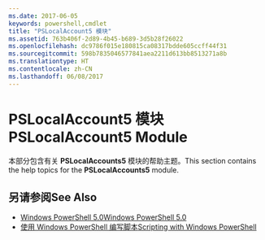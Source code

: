```yaml
---
ms.date: 2017-06-05
keywords: powershell,cmdlet
title: "PSLocalAccount5 模块"
ms.assetid: 763b406f-2d89-4b45-b689-3d5b28f26022
ms.openlocfilehash: dc9786f015e180815ca08317bdde605ccff44f31
ms.sourcegitcommit: 598b7835046577841aea2211d613bb8513271a8b
ms.translationtype: HT
ms.contentlocale: zh-CN
ms.lasthandoff: 06/08/2017
---
```

# <a name="pslocalaccount5-module"></a><span data-ttu-id="6bac1-103">PSLocalAccount5 模块</span><span class="sxs-lookup"><span data-stu-id="6bac1-103">PSLocalAccount5 Module</span></span>
<span data-ttu-id="6bac1-104">本部分包含有关 **PSLocalAccounts5** 模块的帮助主题。</span><span class="sxs-lookup"><span data-stu-id="6bac1-104">This section contains the help topics for the **PSLocalAccounts5** module.</span></span>

## <a name="see-also"></a><span data-ttu-id="6bac1-105">另请参阅</span><span class="sxs-lookup"><span data-stu-id="6bac1-105">See Also</span></span>
- [<span data-ttu-id="6bac1-106">Windows PowerShell 5.0</span><span class="sxs-lookup"><span data-stu-id="6bac1-106">Windows PowerShell 5.0</span></span>](Windows-PowerShell-5.0.md)
- [<span data-ttu-id="6bac1-107">使用 Windows PowerShell 编写脚本</span><span class="sxs-lookup"><span data-stu-id="6bac1-107">Scripting with Windows PowerShell</span></span>](../../getting-started/fundamental/Scripting-with-Windows-PowerShell.md)

